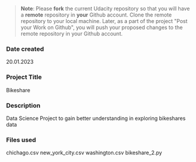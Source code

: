 >**Note**: Please **fork** the current Udacity repository so that you will have a **remote** repository in **your** Github account. Clone the remote repository to your local machine. Later, as a part of the project "Post your Work on Github", you will push your proposed changes to the remote repository in your Github account.

### Date created
20.01.2023

### Project Title
Bikeshare

### Description
Data Science Project to gain better understanding in exploring bikeshares data

### Files used
chichago.csv
new_york_city.csv
washington.csv
bikeshare_2.py




